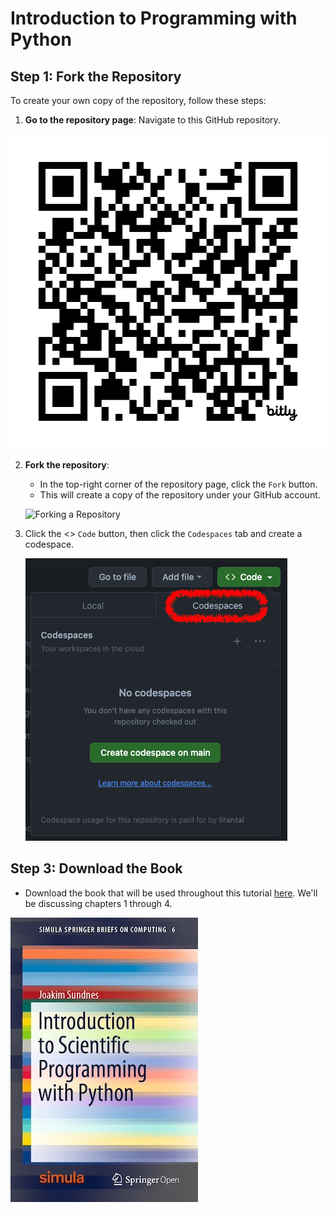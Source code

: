 # Introduction to Programming with Python

## Step 1: Fork the Repository

To create your own copy of the repository, follow these steps:

1. **Go to the repository page**: Navigate to this GitHub repository.

![QR Code](qr-code.png)

2. **Fork the repository**: 
   - In the top-right corner of the repository page, click the `Fork` button. 
   - This will create a copy of the repository under your GitHub account.
   
   ![Forking a Repository](https://www.freecodecamp.org/news/content/images/2022/02/GitHub-Fork.gif)

3. Click the <> `Code` button, then click the `Codespaces` tab and create a codespace.

   ![Codespaces](codespaces.png)

## Step 3: Download the Book

- Download the book that will be used throughout this tutorial [here](https://link.springer.com/book/10.1007/978-3-030-50356-7). We'll be discussing chapters 1 through 4.

[![book](book.jpeg)](https://drive.google.com/uc?export=download&id=1JoH2u7UZ82ZWywKAaHF0k85nQOuBZAb4)
